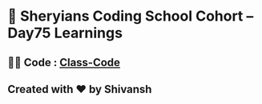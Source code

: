 # 🦁 Sheryians Coding School Cohort – Day75 Learnings

## 🧑‍💻 Code : [Class-Code](../Day70/code/src/App.jsx)





## Created with ❤️ by Shivansh